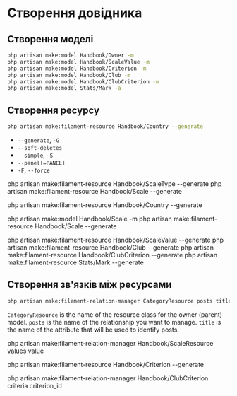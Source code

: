 


# Створення довідника

## Створення моделі

```bash
php artisan make:model Handbook/Owner -m
php artisan make:model Handbook/ScaleValue -m
php artisan make:model Handbook/Criterion -m
php artisan make:model Handbook/Club -m
php artisan make:model Handbook/ClubCriterion -m
php artisan make:model Stats/Mark -a
```

## Створення ресурсу

```bash
php artisan make:filament-resource Handbook/Country --generate
```
- `--generate`, `-G`
- `--soft-deletes`
- `--simple`, `-S`
- `--panel[=PANEL]`
- `-F`, `--force`

php artisan make:filament-resource Handbook/ScaleType --generate
php artisan make:filament-resource Handbook/Scale --generate

php artisan make:filament-resource Handbook/Country --generate

php artisan make:model Handbook/Scale -m
php artisan make:filament-resource Handbook/Scale --generate

php artisan make:filament-resource Handbook/ScaleValue --generate
php artisan make:filament-resource Handbook/Club --generate
php artisan make:filament-resource Handbook/ClubCriterion --generate
php artisan make:filament-resource Stats/Mark --generate
## Створення зв'язків між ресурсами

```bash
php artisan make:filament-relation-manager CategoryResource posts title
```
`CategoryResource` is the name of the resource class for the owner (parent) model.
`posts` is the name of the relationship you want to manage.
`title` is the name of the attribute that will be used to identify posts.

php artisan make:filament-relation-manager Handbook/ScaleResource values value

php artisan make:filament-resource Handbook/Criterion --generate


php artisan make:filament-relation-manager Handbook/ClubCriterion criteria  criterion_id
